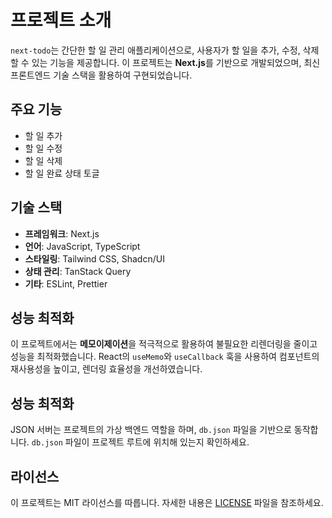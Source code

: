 # 프로젝트 소개

`next-todo`는 간단한 할 일 관리 애플리케이션으로, 사용자가 할 일을 추가, 수정, 삭제할 수 있는 기능을 제공합니다. 이 프로젝트는 **Next.js**를 기반으로 개발되었으며, 최신 프론트엔드 기술 스택을 활용하여 구현되었습니다.

## 주요 기능

- 할 일 추가
- 할 일 수정
- 할 일 삭제
- 할 일 완료 상태 토글

## 기술 스택

- **프레임워크**: Next.js
- **언어**: JavaScript, TypeScript
- **스타일링**: Tailwind CSS, Shadcn/UI
- **상태 관리**: TanStack Query
- **기타**: ESLint, Prettier

## 성능 최적화

이 프로젝트에서는 **메모이제이션**을 적극적으로 활용하여 불필요한 리렌더링을 줄이고 성능을 최적화했습니다. React의 `useMemo`와 `useCallback` 훅을 사용하여 컴포넌트의 재사용성을 높이고, 렌더링 효율성을 개선하였습니다.

## 성능 최적화

JSON 서버는 프로젝트의 가상 백엔드 역할을 하며, `db.json` 파일을 기반으로 동작합니다. `db.json` 파일이 프로젝트 루트에 위치해 있는지 확인하세요.

## 라이선스

이 프로젝트는 MIT 라이선스를 따릅니다. 자세한 내용은 [LICENSE](./LICENSE) 파일을 참조하세요.
